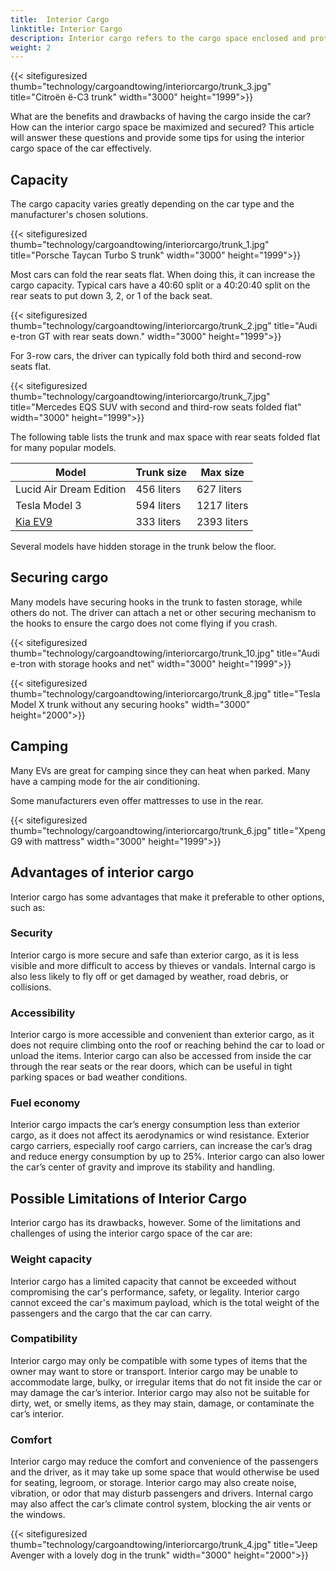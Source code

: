 ```yaml
---
title:  Interior Cargo
linktitle: Interior Cargo
description: Interior cargo refers to the cargo space enclosed and protected by the car's body and windows. Internal cargo can vary depending on the model and the car's configuration.
weight: 2
---
```

<!-- markdownlint-disable MD033 -->

{{< sitefiguresized thumb="technology/cargoandtowing/interiorcargo/trunk_3.jpg" title="Citroën ë-C3 trunk" width="3000" height="1999">}}

What are the benefits and drawbacks of having the cargo inside the car? How can the interior cargo space be maximized and secured? This article will answer these questions and provide some tips for using the interior cargo space of the car effectively.

## Capacity

The cargo capacity varies greatly depending on the car type and the manufacturer's chosen solutions.

{{< sitefiguresized thumb="technology/cargoandtowing/interiorcargo/trunk_1.jpg" title="Porsche Taycan Turbo S trunk" width="3000" height="1999">}}

Most cars can fold the rear seats flat. When doing this, it can increase the cargo capacity. Typical cars have a 40:60 split or a 40:20:40 split on the rear seats to put down 3, 2, or 1 of the back seat.

{{< sitefiguresized thumb="technology/cargoandtowing/interiorcargo/trunk_2.jpg" title="Audi e-tron GT with rear seats down." width="3000" height="1999">}}

For 3-row cars, the driver can typically fold both third and second-row seats flat.

{{< sitefiguresized thumb="technology/cargoandtowing/interiorcargo/trunk_7.jpg" title="Mercedes EQS SUV with second and third-row seats folded flat" width="3000" height="1999">}}

The following table lists the trunk and max space with rear seats folded flat for many popular models.

<table class="table table-striped">
<thead>
    <tr>
        <th>Model</th>
        <th>Trunk size</th>
        <th>Max size</th>
    </tr>
</thead>
<tbody>
    <tr>
        <td>Lucid Air Dream Edition</td>
        <td>456 liters</td>
        <td>627 liters</td>
    </tr>
    <tr>
        <td>Tesla Model 3</td>
        <td>594 liters</td>
        <td>1217 liters</td>
    </tr>
    <tr>
        <td><a href="../../../models/kia/ev9/">Kia EV9</a></td>
        <td>333 liters</td>
        <td>2393 liters</td>
    </tr>
</tbody>
</table>

Several models have hidden storage in the trunk below the floor.

## Securing cargo

Many models have securing hooks in the trunk to fasten storage, while others do not. The driver can attach a net or other securing mechanism to the hooks to ensure the cargo does not come flying if you crash.

{{< sitefiguresized thumb="technology/cargoandtowing/interiorcargo/trunk_10.jpg" title="Audi e-tron with storage hooks and net" width="3000" height="1999">}}

{{< sitefiguresized thumb="technology/cargoandtowing/interiorcargo/trunk_8.jpg" title="Tesla Model X trunk without any securing hooks" width="3000" height="2000">}}


## Camping

Many EVs are great for camping since they can heat when parked. Many have a camping mode for the air conditioning.

Some manufacturers even offer mattresses to use in the rear.

{{< sitefiguresized thumb="technology/cargoandtowing/interiorcargo/trunk_6.jpg" title="Xpeng G9 with mattress" width="3000" height="1999">}}

## Advantages of interior cargo

Interior cargo has some advantages that make it preferable to other options, such as:

### Security

Interior cargo is more secure and safe than exterior cargo, as it is less visible and more difficult to access by thieves or vandals. Internal cargo is also less likely to fly off or get damaged by weather, road debris, or collisions.

### Accessibility

Interior cargo is more accessible and convenient than exterior cargo, as it does not require climbing onto the roof or reaching behind the car to load or unload the items. Interior cargo can also be accessed from inside the car through the rear seats or the rear doors, which can be useful in tight parking spaces or bad weather conditions.

### Fuel economy

Interior cargo impacts the car’s energy consumption less than exterior cargo, as it does not affect its aerodynamics or wind resistance. Exterior cargo carriers, especially roof cargo carriers, can increase the car’s drag and reduce energy consumption by up to 25%. Interior cargo can also lower the car’s center of gravity and improve its stability and handling.

## Possible Limitations of Interior Cargo

Interior cargo has its drawbacks, however. Some of the limitations and challenges of using the interior cargo space of the car are:

### Weight capacity

Interior cargo has a limited capacity that cannot be exceeded without compromising the car's performance, safety, or legality. Interior cargo cannot exceed the car's maximum payload, which is the total weight of the passengers and the cargo that the car can carry.

### Compatibility

Interior cargo may only be compatible with some types of items that the owner may want to store or transport. Interior cargo may be unable to accommodate large, bulky, or irregular items that do not fit inside the car or may damage the car’s interior. Interior cargo may also not be suitable for dirty, wet, or smelly items, as they may stain, damage, or contaminate the car’s interior.

### Comfort

Interior cargo may reduce the comfort and convenience of the passengers and the driver, as it may take up some space that would otherwise be used for seating, legroom, or storage. Interior cargo may also create noise, vibration, or odor that may disturb passengers and drivers. Internal cargo may also affect the car’s climate control system, blocking the air vents or the windows.

{{< sitefiguresized thumb="technology/cargoandtowing/interiorcargo/trunk_4.jpg" title="Jeep Avenger with a lovely dog in the trunk" width="3000" height="2000">}}
